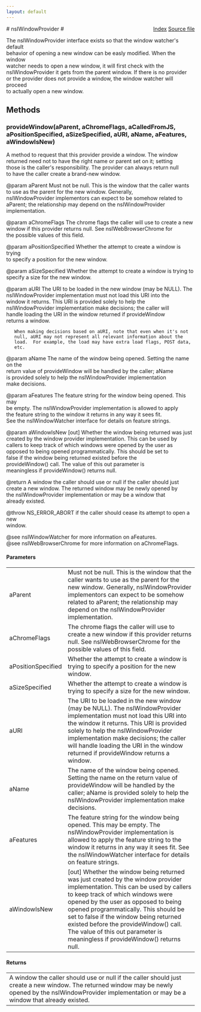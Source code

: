 ```yaml
---
layout: default
---
```

<div class='links' style='float:right'><a href="../index.html">Index</a>
<a href="http://dxr.mozilla.org/mozilla-central/source/embedding/nsIWindowProvider.idl">Source file</a>
</div>
# nsIWindowProvider #
  
The nsIWindowProvider interface exists so that the window watcher's default  
behavior of opening a new window can be easly modified.  When the window  
watcher needs to open a new window, it will first check with the  
nsIWindowProvider it gets from the parent window.  If there is no provider  
or the provider does not provide a window, the window watcher will proceed  
to actually open a new window.  
  

## Methods ##

### provideWindow(aParent, aChromeFlags, aCalledFromJS, aPositionSpecified, aSizeSpecified, aURI, aName, aFeatures, aWindowIsNew) ###
  
A method to request that this provider provide a window.  The window  
returned need not to have the right name or parent set on it; setting  
those is the caller's responsibility.  The provider can always return null  
to have the caller create a brand-new window.  
  
@param aParent Must not be null.  This is the window that the caller wants  
       to use as the parent for the new window.  Generally,  
       nsIWindowProvider implementors can expect to be somehow related to  
       aParent; the relationship may depend on the nsIWindowProvider  
       implementation.  
  
@param aChromeFlags The chrome flags the caller will use to create a new  
       window if this provider returns null.  See nsIWebBrowserChrome for  
       the possible values of this field.  
  
@param aPositionSpecified Whether the attempt to create a window is trying  
       to specify a position for the new window.  
  
@param aSizeSpecified Whether the attempt to create a window is trying to  
       specify a size for the new window.  
  
@param aURI The URI to be loaded in the new window (may be NULL).  The  
       nsIWindowProvider implementation must not load this URI into the  
       window it returns.  This URI is provided solely to help the  
       nsIWindowProvider implementation make decisions; the caller will  
       handle loading the URI in the window returned if provideWindow  
       returns a window.  
  
       When making decisions based on aURI, note that even when it's not  
       null, aURI may not represent all relevant information about the  
       load.  For example, the load may have extra load flags, POST data,  
       etc.  
  
@param aName The name of the window being opened.  Setting the name on the  
       return value of provideWindow will be handled by the caller; aName  
       is provided solely to help the nsIWindowProvider implementation  
       make decisions.  
  
@param aFeatures The feature string for the window being opened.  This may  
       be empty.  The nsIWindowProvider implementation is allowed to apply  
       the feature string to the window it returns in any way it sees fit.  
       See the nsIWindowWatcher interface for details on feature strings.  
  
@param aWindowIsNew [out] Whether the window being returned was just  
       created by the window provider implementation.  This can be used by  
       callers to keep track of which windows were opened by the user as  
       opposed to being opened programmatically.  This should be set to  
       false if the window being returned existed before the  
       provideWindow() call.  The value of this out parameter is  
       meaningless if provideWindow() returns null.  
  
@return A window the caller should use or null if the caller should just  
        create a new window.  The returned window may be newly opened by  
        the nsIWindowProvider implementation or may be a window that  
        already existed.  
  
@throw NS_ERROR_ABORT if the caller should cease its attempt to open a new  
                      window.  
  
@see nsIWindowWatcher for more information on aFeatures.  
@see nsIWebBrowserChrome for more information on aChromeFlags.  
  

#### Parameters ####

<table>

<tr>
<td>aParent</td>
<td>Must not be null.  This is the window that the caller wants  
       to use as the parent for the new window.  Generally,  
       nsIWindowProvider implementors can expect to be somehow related to  
       aParent; the relationship may depend on the nsIWindowProvider  
       implementation.  
</td>
</tr>

<tr>
<td>aChromeFlags</td>
<td>The chrome flags the caller will use to create a new  
       window if this provider returns null.  See nsIWebBrowserChrome for  
       the possible values of this field.  
</td>
</tr>

<tr>
<td>aPositionSpecified</td>
<td>Whether the attempt to create a window is trying  
       to specify a position for the new window.  
</td>
</tr>

<tr>
<td>aSizeSpecified</td>
<td>Whether the attempt to create a window is trying to  
       specify a size for the new window.  
</td>
</tr>

<tr>
<td>aURI</td>
<td>The URI to be loaded in the new window (may be NULL).  The  
       nsIWindowProvider implementation must not load this URI into the  
       window it returns.  This URI is provided solely to help the  
       nsIWindowProvider implementation make decisions; the caller will  
       handle loading the URI in the window returned if provideWindow  
       returns a window.  
</td>
</tr>

<tr>
<td>aName</td>
<td>The name of the window being opened.  Setting the name on the  
       return value of provideWindow will be handled by the caller; aName  
       is provided solely to help the nsIWindowProvider implementation  
       make decisions.  
</td>
</tr>

<tr>
<td>aFeatures</td>
<td>The feature string for the window being opened.  This may  
       be empty.  The nsIWindowProvider implementation is allowed to apply  
       the feature string to the window it returns in any way it sees fit.  
       See the nsIWindowWatcher interface for details on feature strings.  
</td>
</tr>

<tr>
<td>aWindowIsNew</td>
<td>[out] Whether the window being returned was just  
       created by the window provider implementation.  This can be used by  
       callers to keep track of which windows were opened by the user as  
       opposed to being opened programmatically.  This should be set to  
       false if the window being returned existed before the  
       provideWindow() call.  The value of this out parameter is  
       meaningless if provideWindow() returns null.  
</td>
</tr>

</table>

#### Returns ####

<table>

<tr>
<td>A window the caller should use or null if the caller should just  
        create a new window.  The returned window may be newly opened by  
        the nsIWindowProvider implementation or may be a window that  
        already existed.  
</td>
</tr>

</table>
